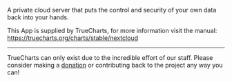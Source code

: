 A private cloud server that puts the control and security of your own data back into your hands.

This App is supplied by TrueCharts, for more information visit the manual: https://truecharts.org/charts/stable/nextcloud

---

TrueCharts can only exist due to the incredible effort of our staff.
Please consider making a [donation](https://truecharts.org/docs/about/sponsor) or contributing back to the project any way you can!
